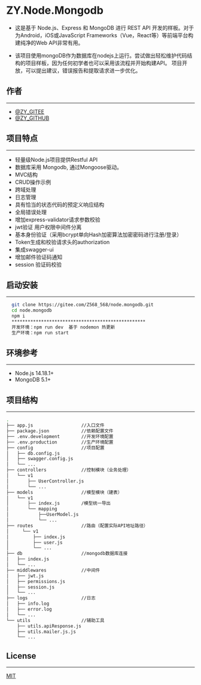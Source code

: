 # ZY.Node.Mongodb

- 这是基于 Node.js、Express 和 MongoDB 进行 REST API 开发的样板。对于为Android，iOS或JavaScript Frameworks（Vue，React等）等前端平台构建纯净的Web API非常有用。

- 该项目使用mongoDB作为数据库在nodejs上运行。尝试做出轻松维护代码结构的项目样板，因为任何初学者也可以采用该流程并开始构建API。 项目开放，可以提出建议，错误报告和提取请求进一步优化。

## 作者

---

- [@ZY_GITEE](https://gitee.com/Z568_568)
- [@ZY_GITHUB](https://github.com/ZHYI-source)

## 项目特点

---

- 轻量级Node.js项目提供Restful API
- 数据库采用 Mongodb, 通过Mongoose驱动。
- MVC结构
- CRUD操作示例
- 跨域处理
- 日志管理
- 具有恰当的状态代码的预定义响应结构
- 全局错误处理
- 增加express-validator请求参数校验
- jwt验证 用户权限中间件分离
- 基本身份验证（采用bcrypt单向Hash加密算法加密密码进行注册/登录）
- Token生成和校验请求头的authorization 
- 集成swagger-ui
- 增加邮件验证码通知
- session 验证码校验


## 启动安装

---
```bash
  git clone https://gitee.com/Z568_568/node.mongodb.git
  cd node.mongodb
  npm i
  **************************************************
  开发环境：npm run dev  基于 nodemon 热更新
  生产环境：npm run start
```

## 环境参考

---

- Node.js 14.18.1+
- MongoDB 5.1+

## 项目结构

---

```sh
.
├── app.js                  //入口文件
├── package.json            //依赖配置文件
├── .env.development        //开发环境配置
├── .env.production         //生产环境配置
├── config                  //项目配置
│   ├── db.config.js
│   ├── swagger.config.js
│   └── ...
├── controllers             //控制模块（业务处理）
│   └── v1
│       ├── UserController.js
│       └── ...
├── models                  //模型模块（建表）
│   └── v1
│       ├── index.js        /模型统一导出
│       └── mapping
│           ├──UserModel.js
│           └── ...
├── routes                  //路由（配置实际API地址路径）
│     └── v1
│         ├── index.js
│         ├── user.js
│         └── ...
├── db                      //mongodb数据库连接
│   ├── index.js              
│   └── ...
├── middlewares             //中间件
│   ├── jwt.js
│   ├── permissions.js
│   ├── session.js
│   └── ...
├── logs                    //日志
│   ├── info.log
│   ├── error.log
│   └── ...
└── utils                   //辅助工具
    ├── utils.apiResponse.js
    ├── utils.mailer.js.js
    └── ...
```

## License

---

[MIT](https://choosealicense.com/licenses/mit/)


 
